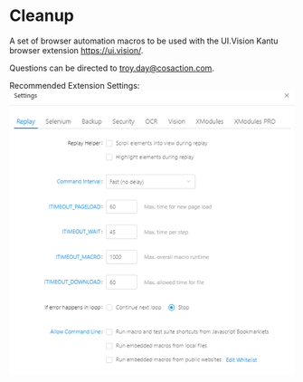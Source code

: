 # Cleanup

A set of browser automation macros to be used with the UI.Vision Kantu browser extension https://ui.vision/.

Questions can be directed to troy.day@cosaction.com.

Recommended Extension Settings:
![Recommended extension settings](recommendedExtensionSettings.png)